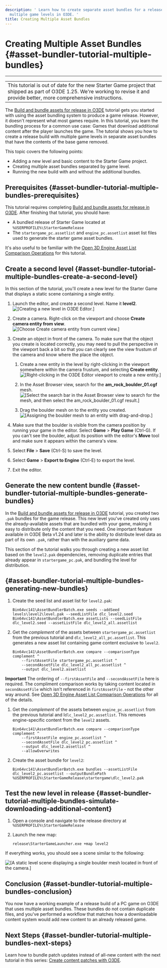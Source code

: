 ```yaml
---
description: ' Learn how to create separate asset bundles for a release build with
  multiple game levels in O3DE. '
title: Creating Multiple Asset Bundles
---
```

# Creating Multiple Asset Bundles {#asset-bundler-tutorial-multiple-bundles}


****

|  |
| --- |
| This tutorial is out of date for the new Starter Game project that shipped as part of O3DE 1\.25\. We're working to revise it and provide better, more comprehensive instructions\.  |

The [Build and bundle assets for release in O3DE](/docs/user-guide/tutorials/packaging/tutorial-release.md) tutorial gets you started with using the asset bundling system to produce a game release\. However, it doesn't represent what most games require\. In this tutorial, you learn the bundling process for a common use case: Games that download additional content after the player launches the game\. The tutorial shows you how to create a release build with multiple game levels in separate asset bundles that have the contents of the base game removed\.

This topic covers the following points:
+ Adding a new level and basic content to the Starter Game project\.
+ Creating multiple asset bundles separated by game level\.
+ Running the new build with and without the additional bundles\.

## Prerequisites {#asset-bundler-tutorial-multiple-bundles-prerequisites}

This tutorial requires completing [Build and bundle assets for release in O3DE](/docs/user-guide/tutorials/packaging/tutorial-release.md)\. After finishing that tutorial, you should have:
+ A bundled release of Starter Game located at `%USERPROFILE%\StarterGameRelease`
+ The `startergame_pc.assetlist` and `engine_pc.assetlist` asset list files used to generate the starter game asset bundles\.

It's also useful to be familiar with the [Open 3D Engine Asset List Comparison Operations](/docs/user-guide/features/packaging/asset-bundler/list-operations.md) for this tutorial\.

## Create a second level {#asset-bundler-tutorial-multiple-bundles-create-a-second-level}

 In this section of the tutorial, you'll create a new level for the Starter Game that displays a static scene containing a single entity\.

1. Launch the editor, and create a second level\. Name it **level2**\.
![\[Creating a new level in O3DE Editor.\]](/images/user-guide/assetbundler/tutorial-multiple-bundles/01.png)

1. Create a camera\. Right\-click on the viewport and choose **Create camera entity from view**\.
![\[Choose Create camera entity from current view.\]](/images/user-guide/assetbundler/tutorial-multiple-bundles/02.png)

1. Create an object in front of the camera\. To make sure that the object you create is located correctly, you may need to pull the perspective in the viewport back a bit so that you can clearly see the view frustum of the camera and know where the place the object\.

   1. Create a new entity in the level by right\-clicking in the viewport somewhere within the camera frustum, and selecting **Create entity**\.
![\[Right-clicking in the O3DE Editor viewport to create a new entity.\]](/images/user-guide/assetbundler/tutorial-multiple-bundles/03.png)

   1. In the Asset Browser view, search for the **am\_rock\_boulder\_01\.cgf** mesh\.
![\[Select the search bar in the Asset Browser view to search for the mesh, and then select the am_rock_boulder_01.cgf result.\]](/images/user-guide/assetbundler/tutorial-multiple-bundles/04.png)

   1. Drag the boulder mesh on to the entity you created\.
![\[Assigning the boulder mesh to an entity with drag-and-drop.\]](/images/user-guide/assetbundler/tutorial-multiple-bundles/05.png)

1. Make sure that the boulder is visible from the camera position by running your game in the editor\. Select **Game** > **Play Game** \(Ctrl\-G\)\. If you can't see the boulder, adjust its position with the editor's **Move** tool and make sure it appears within the camera's view\.

1. Select **File** > **Save** \(Ctrl\-S\) to save the level\.

1. Select **Game** > **Export to Engine** \(Ctrl\-E\) to export the level\.

1. Exit the editor\.

## Generate the new content bundle {#asset-bundler-tutorial-multiple-bundles-generate-bundles}

 In the [Build and bundle assets for release in O3DE](/docs/user-guide/tutorials/packaging/tutorial-release.md) tutorial, you created two `.pak` bundles for the game release\. This new level you've created only uses the already\-available assets that are bundled with your game, making it easy to distribute only the content that you need\. One important feature available in O3DE Beta v1\.24 and later is the ability to distribute level data as part of its own `.pak`, rather than with the auxiliary game data\.

 This section of the tutorial walks you through creating a new asset list based on the `level2.pak` dependencies, removing duplicate entries that already appear in `startergame_pc.pak`, and bundling the level for distribution\.

##  {#asset-bundler-tutorial-multiple-bundles-generating-new-bundles}

1. Create the seed list and asset list for `level2.pak`:

   ```
   Bin64vc141\AssetBundlerBatch.exe seeds --addSeed levels\level2\level.pak --seedListFile dlc_level2.seed
   Bin64vc141\AssetBundlerBatch.exe assetLists --seedListFile dlc_level2.seed --assetListFile dlc_level2_all.assetlist
   ```

1. Get the *complement* of the assets between `startergame_pc.assetlist` from the previous tutorial and `dlc_level2_all_pc.assetlist`\. This generates a new asset list containing game content exclusive to `level2`\.

   ```
   Bin64vc141\AssetBundlerBatch.exe compare --comparisonType complement ^
       --firstAssetFile startergame_pc.assetlist ^
       --secondAssetFile dlc_level2_all_pc.assetlist ^
       --output dlc_level2.assetlist
   ```
**Important**
 The ordering of `--firstAssetFile` and `--secondAssetFile` here is required\. The compliment comparison works by taking content located in `secondAssetFile` which isn't referenced in `firstAssetFile` - not the other way around\. See [Open 3D Engine Asset List Comparison Operations](/docs/user-guide/features/packaging/asset-bundler/list-operations.md) for all of the details\.

1. Get the *complement* of the assets between `engine_pc.assetlist` from the previous tutorial and l`dlc_level2_pc.assetlist`\. This removes engine\-specific content from the `level2` assets\.

   ```
   Bin64vc141\AssetBundlerBatch.exe compare --comparisonType complement ^
       --firstAssetFile engine_pc.assetlist ^
       --secondAssetFile dlc_level2_pc.assetlist ^
       --output dlc_level2.assetlist ^
       --allowOverwrites
   ```

1. Create the asset bundle for `level2`:

   ```
   Bin64vc141\AssetBundlerBatch.exe bundles --assetListFile dlc_level2_pc.assetlist --outputBundlePath %USERPROFILE%\StarterGameRelease\startergame\dlc_level2.pak
   ```

## Test the new level in release {#asset-bundler-tutorial-multiple-bundles-simulate-downloading-additional-content}

1. Open a console and navigate to the release directory at `%USERPROFILE%\StarterGameRelease`

1. Launch the new map:

   ```
   release\StarterGameLauncher.exe +map level2
   ```

If everything works, you should see a scene similar to the following:

![\[A static level scene displaying a single boulder mesh located in front of the camera.\]](/images/user-guide/assetbundler/tutorial-multiple-bundles/06.png)

## Conclusion {#asset-bundler-tutorial-multiple-bundles-conclusion}

You now have a working example of a release build of a PC game on O3DE that uses multiple asset bundles\. These bundles do not contain duplicate files, and you've performed a workflow that matches how a downloadable content system would add new content to an already released game\.

## Next Steps {#asset-bundler-tutorial-multiple-bundles-next-steps}

Learn how to bundle patch updates instead of all\-new content with the next tutorial in this series: [Create content patches with O3DE](/docs/user-guide/tutorials/packaging/tutorial-content-patches.md)\.